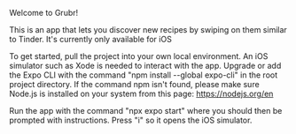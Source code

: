 Welcome to Grubr!

This is an app that lets you discover new recipes by swiping on them similar to Tinder. It's currently only available for iOS

To get started, pull the project into your own local environment. An iOS simulator such as Xode is needed to interact with the app.
Upgrade or add the Expo CLI with the command "npm install --global expo-cli" in the root project directory.
If the command npm isn't found, please make sure Node.js is installed on your system from this page: https://nodejs.org/en

Run the app with the command "npx expo start" where you should then be prompted with instructions. Press "i" so it opens the iOS simulator.

